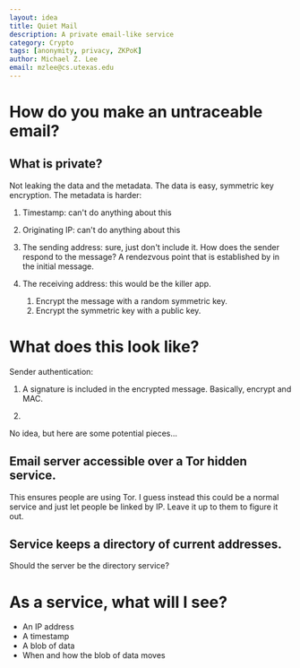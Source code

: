 ```yaml
---
layout: idea
title: Quiet Mail
description: A private email-like service
category: Crypto
tags: [anonymity, privacy, ZKPoK]
author: Michael Z. Lee
email: mzlee@cs.utexas.edu
---
```


# How do you make an untraceable email?

## What is private?

Not leaking the data and the metadata.
The data is easy, symmetric key encryption.
The metadata is harder:

1. Timestamp: can't do anything about this

2. Originating IP: can't do anything about this

3. The sending address: sure, just don't include it.
  How does the sender respond to the message?
  A rendezvous point that is established by in the initial message.
  
4. The receiving address: this would be the killer app.
   1. Encrypt the message with a random symmetric key.
   2. Encrypt the symmetric key with a public key.

# What does this look like?

Sender authentication:

1. A signature is included in the encrypted message.
  Basically, encrypt and MAC.

2. 

No idea, but here are some potential pieces...

## Email server accessible over a Tor hidden service.

This ensures people are using Tor.  I guess instead this could be a
normal service and just let people be linked by IP.  Leave it up to
them to figure it out.

## Service keeps a directory of current addresses.

Should the server be the directory service?

# As a service, what will I see?

* An IP address
* A timestamp
* A blob of data
* When and how the blob of data moves
